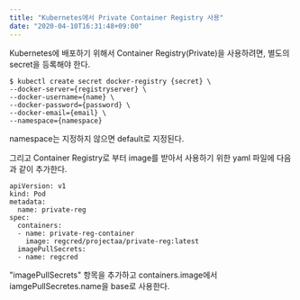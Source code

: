 ```yaml
---
title: "Kubernetes에서 Private Container Registry 사용"
date: "2020-04-10T16:31:48+09:00"
---
```


Kubernetes에 배포하기 위해서 Container Registry(Private)을 사용하려면, 별도의 secret을 등록해야 한다.

```shell
$ kubectl create secret docker-registry {secret} \
--docker-server={registryserver} \
--docker-username={name} \
--docker-password={password} \
--docker-email={email} \
--namespace={namespace}
```

namespace는 지정하지 않으면 default로 지정된다.

그리고 Container Registry로 부터 image를 받아서 사용하기 위한 yaml 파일에 다음과 같이 추가한다.

```shell
apiVersion: v1
kind: Pod
metadata:
  name: private-reg
spec:
  containers:
  - name: private-reg-container
    image: regcred/projectaa/private-reg:latest
  imagePullSecrets:
  - name: regcred
```

"imagePullSecrets" 항목을 추가하고 containers.image에서 iamgePullSecretes.name을 base로 사용한다.
